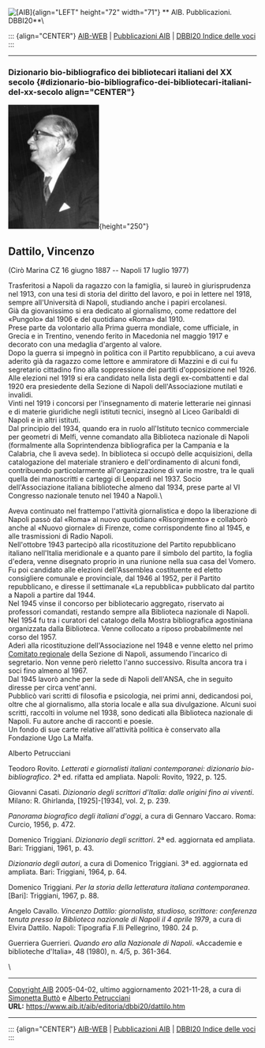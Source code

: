 ![\[AIB\]](/aib/wi/aibv72.gif){align="LEFT" height="72" width="71"}
** AIB. Pubblicazioni. DBBI20**\

::: {align="CENTER"}
[AIB-WEB](/) \| [Pubblicazioni AIB](/pubblicazioni/) \| [DBBI20 Indice
delle voci](dbbi20.htm)
:::

------------------------------------------------------------------------

### Dizionario bio-bibliografico dei bibliotecari italiani del XX secolo {#dizionario-bio-bibliografico-dei-bibliotecari-italiani-del-xx-secolo align="CENTER"}

![\[Ritratto\]](dattilo.jpg){height="250"}

## Dattilo, Vincenzo

(Cirò Marina CZ 16 giugno 1887 -- Napoli 17 luglio 1977)

Trasferitosi a Napoli da ragazzo con la famiglia, si laureò in
giurisprudenza nel 1913, con una tesi di storia del diritto del lavoro,
e poi in lettere nel 1918, sempre all\'Università di Napoli, studiando
anche i papiri ercolanesi.\
Già da giovanissimo si era dedicato al giornalismo, come redattore del
«Pungolo» dal 1906 e del quotidiano «Roma» dal 1910.\
Prese parte da volontario alla Prima guerra mondiale, come ufficiale, in
Grecia e in Trentino, venendo ferito in Macedonia nel maggio 1917 e
decorato con una medaglia d\'argento al valore.\
Dopo la guerra si impegnò in politica con il Partito repubblicano, a cui
aveva aderito già da ragazzo come lettore e ammiratore di Mazzini e di
cui fu segretario cittadino fino alla soppressione dei partiti
d\'opposizione nel 1926. Alle elezioni nel 1919 si era candidato nella
lista degli ex-combattenti e dal 1920 era presiedente della Sezione di
Napoli dell\'Associazione mutilati e invalidi.\
Vinti nel 1919 i concorsi per l\'insegnamento di materie letterarie nei
ginnasi e di materie giuridiche negli istituti tecnici, insegnò al Liceo
Garibaldi di Napoli e in altri istituti.\
Dal principio del 1934, quando era in ruolo all\'Istituto tecnico
commerciale per geometri di Melfi, venne comandato alla Biblioteca
nazionale di Napoli (formalmente alla Soprintendenza bibliografica per
la Campania e la Calabria, che lì aveva sede). In biblioteca si occupò
delle acquisizioni, della catalogazione del materiale straniero e
dell\'ordinamento di alcuni fondi, contribuendo particolarmente
all\'organizzazione di varie mostre, tra le quali quella dei manoscritti
e carteggi di Leopardi nel 1937. Socio dell\'Associazione italiana
biblioteche almeno dal 1934, prese parte al VI Congresso nazionale
tenuto nel 1940 a Napoli.\

Aveva continuato nel frattempo l\'attività giornalistica e dopo la
liberazione di Napoli passò dal «Roma» al nuovo quotidiano
«Risorgimento» e collaborò anche al «Nuovo giornale» di Firenze, come
corrispondente fino al 1945, e alle trasmissioni di Radio Napoli.\
Nell\'ottobre 1943 partecipò alla ricostituzione del Partito
repubblicano italiano nell\'Italia meridionale e a quanto pare il
simbolo del partito, la foglia d\'edera, venne disegnato proprio in una
riunione nella sua casa del Vomero. Fu poi candidato alle elezioni
dell\'Assemblea costituente ed eletto consigliere comunale e
provinciale, dal 1946 al 1952, per il Partito repubblicano, e diresse il
settimanale «La repubblica» pubblicato dal partito a Napoli a partire
dal 1944.\
Nel 1945 vinse il concorso per bibliotecario aggregato, riservato ai
professori comandati, restando sempre alla Biblioteca nazionale di
Napoli. Nel 1954 fu tra i curatori del catalogo della Mostra
bibliografica agostiniana organizzata dalla Biblioteca. Venne collocato
a riposo probabilmente nel corso del 1957.\
Aderì alla ricostituzione dell\'Associazione nel 1948 e venne eletto nel
primo [Comitato regionale](/aib/stor/sezioni/cam.htm) della Sezione di
Napoli, assumendo l\'incarico di segretario. Non venne però rieletto
l\'anno successivo. Risulta ancora tra i soci fino almeno al 1967.\
Dal 1945 lavorò anche per la sede di Napoli dell\'ANSA, che in seguito
diresse per circa vent\'anni.\
Pubblicò vari scritti di filosofia e psicologia, nei primi anni,
dedicandosi poi, oltre che al giornalismo, alla storia locale e alla sua
divulgazione. Alcuni suoi scritti, raccolti in volume nel 1938, sono
dedicati alla Biblioteca nazionale di Napoli. Fu autore anche di
racconti e poesie.\
Un fondo di sue carte relative all\'attività politica è conservato alla
Fondazione Ugo La Malfa.

Alberto Petrucciani

Teodoro Rovito. *Letterati e giornalisti italiani contemporanei:
dizionario bio-bibliografico*. 2ª ed. rifatta ed ampliata. Napoli:
Rovito, 1922, p. 125.

Giovanni Casati. *Dizionario degli scrittori d\'Italia: dalle origini
fino ai viventi*. Milano: R. Ghirlanda, \[1925\]-\[1934\], vol. 2, p.
239.

*Panorama biografico degli italiani d\'oggi*, a cura di Gennaro Vaccaro.
Roma: Curcio, 1956, p. 472.

Domenico Triggiani. *Dizionario degli scrittori*. 2ª ed. aggiornata ed
ampliata. Bari: Triggiani, 1961, p. 43.

*Dizionario degli autori*, a cura di Domenico Triggiani. 3ª ed.
aggiornata ed ampliata. Bari: Triggiani, 1964, p. 64.

Domenico Triggiani. *Per la storia della letteratura italiana
contemporanea*. \[Bari\]: Triggiani, 1967, p. 88.

Angelo Cavallo. *Vincenzo Dattilo: giornalista, studioso, scrittore:
conferenza tenuta presso la Biblioteca nazionale di Napoli il 4 aprile
1979*, a cura di Elvira Dattilo. Napoli: Tipografia F.lli Pellegrino,
1980. 24 p.

Guerriera Guerrieri. *Quando ero alla Nazionale di Napoli*. «Accademie e
biblioteche d\'Italia», 48 (1980), n. 4/5, p. 361-364.

\

------------------------------------------------------------------------

[Copyright AIB](/su-questo-sito/dichiarazione-di-copyright-aib-web/)
2005-04-02, ultimo aggiornamento 2021-11-28, a cura di [Simonetta
Buttò](/aib/redazione3.htm) e [Alberto
Petrucciani](/su-questo-sito/redazione-aib-web/)\
**URL:** https://www.aib.it/aib/editoria/dbbi20/dattilo.htm

------------------------------------------------------------------------

::: {align="CENTER"}
[AIB-WEB](/) \| [Pubblicazioni AIB](/pubblicazioni/) \| [DBBI20 Indice
delle voci](dbbi20.htm)
:::
